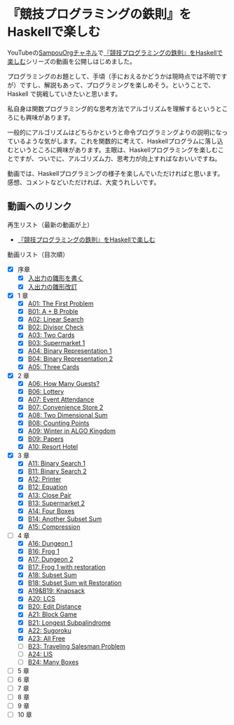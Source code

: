 # 『競技プログラミングの鉄則』をHaskellで楽しむ

YouTubeの[SampouOrgチャネル](youtube.com/@SampouOrg)で[『競技プログラミングの鉄則』をHaskellで楽しむ](https://youtube.com/playlist?list=PLmilE0iwpTVuBPYT5ZRuVGaf_PXUofwDk)シリーズの動画を公開しはじめました。

プログラミングのお題として、手頃（手におえるかどうかは現時点では不明ですが）ですし、解説もあって、プログラミングを楽しめそう。ということで、Haskell で挑戦していきたいと思います。

私自身は関数プログラミング的な思考方法でアルゴリズムを理解するというところにも興味があります。

一般的にアルゴリズムはどちらかというと命令プログラミングよりの説明になっているような気がします。これを関数的に考えて、Haskellプログラムに落し込むというところに興味があります。主眼は、Haskellプログラミングを楽しむことですが、ついでに、アルゴリズム力、思考力が向上すればなおいいですね。

動画では、Haskellプログラミングの様子を楽しんでいただければと思います。感想、コメントなどいただければ、大変うれしいです。

## 動画へのリンク

再生リスト（最新の動画が上）
- [『競技プログラミングの鉄則』をHaskellで楽しむ](https://youtube.com/playlist?list=PLmilE0iwpTVuBPYT5ZRuVGaf_PXUofwDk)

動画リスト（目次順）
- [x] 序章
    - [x] [入出力の雛形を書く](https://youtu.be/DLrNo26foiw)
    - [x] [入出力の雛形改訂](https://youtu.be/QEViVLAChYo)
- [x] 1 章
    - [x] [A01: The First Problem](https://youtu.be/5yHmgo2mybs)
    - [x] [B01: A + B Proble](https://youtu.be/R-2rDO9Mbi0)
    - [x] [A02: Linear Search](https://youtu.be/wboLyWwGDXM)
    - [x] [B02: Divisor Check](https://youtu.be/sz_b2TkAchI)
    - [x] [A03: Two Cards](https://youtu.be/wwQ3FDnLsYI)
    - [x] [B03: Supermarket 1](https://youtu.be/BRbLqYCN6to)
    - [x] [A04: Binary Representation 1](https://youtu.be/mB7J31F7PV0)
    - [x] [B04: Binary Representation 2](https://youtu.be/PI2ltR8w4Us)
    - [x] [A05: Three Cards](https://youtu.be/qjPcOtFXGBg)

- [x] 2 章
    - [x] [A06: How Many Guests?](https://youtu.be/CYTRqX_UAyw)
    - [x] [B06: Lottery](https://youtu.be/arLAU-6gotE)
    - [x] [A07: Event Attendance](https://youtu.be/UFHMs9b0ceQ)
    - [x] [B07: Convenience Store 2](https://youtu.be/JDySOCctVbs)
    - [x] [A08: Two Dimensional Sum](https://youtu.be/h-OUrRzfdN4)
    - [x] [B08: Counting Points](https://youtu.be/TsSzOP8W-UU)
    - [x] [A09: Winter in ALGO Kingdom](https://youtu.be/mXEvEBkYqdM)
    - [x] [B09: Papers]()
    - [x] [A10: Resort Hotel]()
- [x] 3 章
    - [x] [A11: Binary Search 1](https://youtu.be/StLFc9C8cls)
    - [x] [B11: Binary Search 2](https://youtu.be/Pr_H3a5cAqo)
    - [x] [A12: Printer](https://youtu.be/_H0uJq2EUpQ)
    - [x] [B12: Equation](https://youtu.be/d5YPYlKcbxo)
    - [x] [A13: Close Pair](https://youtu.be/KiXQVixpamg)
    - [x] [B13: Supermarket 2](https://youtu.be/kw_KKNjFcW0)
    - [x] [A14: Four Boxes](https://youtu.be/EkviHcjPodg)
    - [x] [B14: Another Subset Sum](https://youtu.be/Fh2ivzJaivw)
    - [x] [A15: Compression](https://youtu.be/-YQ2kh8zSSs)
- [ ] 4 章
    - [x] [A16: Dungeon 1](https://youtu.be/2qD_iIPUiJQ)
    - [x] [B16: Frog 1](https://youtu.be/u9HP2gK2htM)
    - [x] [A17: Dungeon 2](https://youtu.be/D8_qEjed1DA)
    - [x] [B17: Frog 1 with restoration](https://youtu.be/HCEk2rmTVyM)
    - [x] [A18: Subset Sum](https://youtu.be/_VOrVrIIDtM)
    - [x] [B18: Subset Sum wit Restoration](https://youtu.be/LAJ67RJ7qhU)
    - [x] [A19&B19: Knapsack](https://youtu.be/xqOMAWVGvZw)
    - [x] [A20: LCS](https://youtu.be/X3Tlty-tHfo)
    - [x] [B20: Edit Distance](https://youtu.be/RNQKMiAIzJ0)
    - [x] [A21: Block Game](https://youtu.be/AWfa8EduYyQ)
    - [x] [B21: Longest Subpalindrome](https://youtu.be/YzvLyTIUcdM)
    - [x] [A22: Sugoroku](https://youtu.be/jDguOuEKW1U)
    - [x] [A23: All Free]()
    - [ ] [B23: Traveling Salesman Problem]()
    - [ ] [A24: LIS]()
    - [ ] [B24: Many Boxes]()
- [ ] 5 章
- [ ] 6 章
- [ ] 7 章
- [ ] 8 章
- [ ] 9 章
- [ ] 10 章
